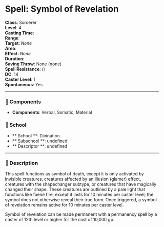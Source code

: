 
# Spell: Symbol of Revelation
**Class**: Sorcerer  
**Level**: 4  
**Casting Time**:   
**Range**:   
**Target**: _None_  
**Area**:   
**Effect**: _None_  
**Duration**:   
**Saving Throw**: None (none)  
**Spell Resistance**:  ()  
**DC**: 14  
**Caster Level**: 1  
**Spontaneous**: Yes

---

### 🔮 Components
- **Components**: Verbal, Somatic, Material

### 🏫 School
- ** School **: Divination
- ** Subschool **: undefined
- ** Descriptor **: undefined
---

### 📜 Description
This spell functions as symbol of death, except it is only activated by invisible creatures, creatures affected by an illusion (glamer) effect, creatures with the shapechanger subtype, or creatures that have magically changed their shape. These creatures are outlined by a pale light that functions like faerie fire, except it lasts for 10 minutes per caster level; the symbol does not otherwise reveal their true form. Once triggered, a symbol of revelation remains active for 10 minutes per caster level.

Symbol of revelation can be made permanent with a permanency spell by a caster of 12th level or higher for the cost of 10,000 gp.
